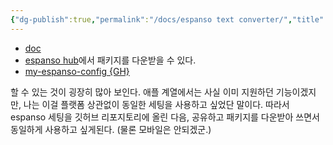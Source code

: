 ```yaml
---
{"dg-publish":true,"permalink":"/docs/espanso text converter/","title":"espanso text converter"}
---
```


- [doc](https://espanso.org/docs/get-started/)
- [espanso hub](https://hub.espanso.org/)에서 패키지를 다운받을 수 있다.
- [my-espanso-config {GH}](https://github.com/ChoiWheatley/my-espanso-config)

할 수 있는 것이 굉장히 많아 보인다. 애플 계열에서는 사실 이미 지원하던 기능이겠지만, 나는 이걸 플랫폼 상관없이 동일한 세팅을 사용하고 싶었단 말이다. 따라서 espanso 세팅을 깃허브 리포지토리에 올린 다음, 공유하고 패키지를 다운받아 쓰면서 동일하게 사용하고 싶게된다. (물론 모바일은 안되겠군.)
